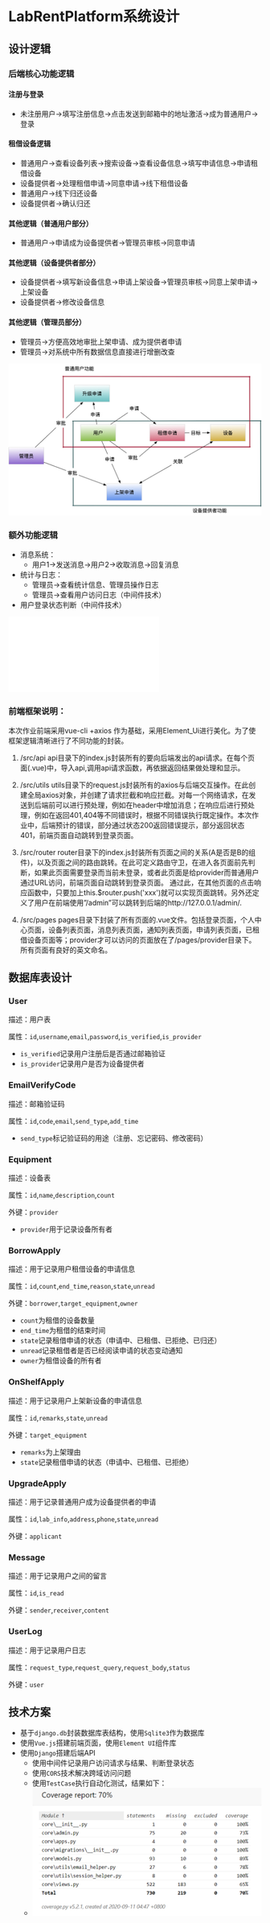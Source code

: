 # LabRentPlatform系统设计

## 设计逻辑

### 后端核心功能逻辑

#### 注册与登录

- 未注册用户→填写注册信息→点击发送到邮箱中的地址激活→成为普通用户→登录

#### 租借设备逻辑

- 普通用户→查看设备列表→搜索设备→查看设备信息→填写申请信息→申请租借设备
- 设备提供者→处理租借申请→同意申请→线下租借设备
- 普通用户→线下归还设备
- 设备提供者→确认归还

#### 其他逻辑（普通用户部分）

- 普通用户→申请成为设备提供者→管理员审核→同意申请

#### 其他逻辑（设备提供者部分）

- 设备提供者→填写新设备信息→申请上架设备→管理员审核→同意上架申请→上架设备
- 设备提供者→修改设备信息

#### 其他逻辑（管理员部分）

- 管理员→方便高效地审批上架申请、成为提供者申请
- 管理员→对系统中所有数据信息直接进行增删改查


![](img/labrentplatform.png)

### 额外功能逻辑

- 消息系统：
	- 用户1→发送消息→用户2→收取消息→回复消息
- 统计与日志：
	- 管理员→查看统计信息、管理员操作日志
	- 管理员→查看用户访问日志（中间件技术）
- 用户登录状态判断（中间件技术）

![](img/middleware.pdf)

### 前端框架说明：
本次作业前端采用vue-cli +axios 作为基础，采用Element_Ui进行美化。为了使框架逻辑清晰进行了不同功能的封装。

1.	/src/api
api目录下的index.js封装所有的要向后端发出的api请求。在每个页面(.vue)中，导入api,调用api请求函数，再依据返回结果做处理和显示。

2.	/src/utils
utils目录下的request.js封装所有的axios与后端交互操作。在此创建全局axios对象，并创建了请求拦截和响应拦截。对每一个网络请求，在发送到后端前可以进行预处理，例如在header中增加消息；在响应后进行预处理，例如在返回401,404等不同错误时，根据不同错误执行既定操作。本次作业中，后端预计的错误，部分通过状态200返回错误提示，部分返回状态401，前端页面自动跳转到登录页面。

3.	/src/router
router目录下的index.js封装所有页面之间的关系(A是否是B的组件)，以及页面之间的路由跳转。在此可定义路由守卫，在进入各页面前先判断，如果此页面需要登录而当前未登录，或者此页面是给provider而普通用户通过URL访问，前端页面自动跳转到登录页面。
通过此，在其他页面的点击响应函数中，只要加上this.$router.push('xxx')就可以实现页面跳转。另外还定义了用户在前端使用”/admin”可以跳转到后端的http://127.0.0.1/admin/.

4.	/src/pages
pages目录下封装了所有页面的.vue文件。包括登录页面，个人中心页面，设备列表页面，消息列表页面，通知列表页面，申请列表页面，已租借设备页面等；provider才可以访问的页面放在了/pages/provider目录下。所有页面有良好的英文命名。


## 数据库表设计

### User

描述：用户表

属性：`id`,`username`,`email`,`password`,`is_verified`,`is_provider`

- `is_verified`记录用户注册后是否通过邮箱验证
- `is_provider`记录用户是否为设备提供者

### EmailVerifyCode

描述：邮箱验证码

属性：`id`,`code`,`email`,`send_type`,`add_time`

- `send_type`标记验证码的用途（注册、忘记密码、修改密码）

### Equipment

描述：设备表

属性：`id`,`name`,`description`,`count`

外键：`provider`

- `provider`用于记录设备所有者

### BorrowApply

描述：用于记录用户租借设备的申请信息

属性：`id`,`count`,`end_time`,`reason`,`state`,`unread`

外键：`borrower`,`target_equipment`,`owner`

- `count`为租借的设备数量
- `end_time`为租借的结束时间
- `state`记录租借申请的状态（申请中、已租借、已拒绝、已归还）
- `unread`记录租借者是否已经阅读申请的状态变动通知
- `owner`为租借设备的所有者

### OnShelfApply

描述：用于记录用户上架新设备的申请信息

属性：`id`,`remarks`,`state`,`unread`

外键：`target_equipment`

- `remarks`为上架理由
- `state`记录租借申请的状态（申请中、已租借、已拒绝）

### UpgradeApply

描述：用于记录普通用户成为设备提供者的申请

属性：`id`,`lab_info`,`address`,`phone`,`state`,`unread`

外键：`applicant`

### Message

描述：用于记录用户之间的留言

属性：`id`,`is_read`

外键：`sender`,`receiver`,`content`

### UserLog

描述：用于记录用户日志

属性：`request_type`,`request_query`,`request_body`,`status`

外键：`user`

## 技术方案

- 基于`django.db`封装数据库表结构，使用`Sqlite3`作为数据库
- 使用`Vue.js`搭建前端页面，使用`Element UI`组件库
- 使用`Django`搭建后端API
	- 使用中间件记录用户访问请求与结果、判断登录状态
	- 使用`CORS`技术解决跨域访问问题
	- 使用`TestCase`执行自动化测试，结果如下：
	- ![](img/test.png)